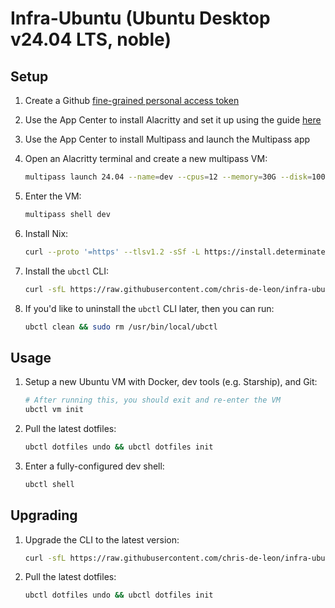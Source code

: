 # Infra-Ubuntu (Ubuntu Desktop v24.04 LTS, noble)

## Setup

1. Create a Github [fine-grained personal access token](https://docs.github.com/en/authentication/keeping-your-account-and-data-secure/managing-your-personal-access-tokens#creating-a-fine-grained-personal-access-token)

1. Use the App Center to install Alacritty and set it up using the guide [here](./docs/alacritty.ubuntu.md)

1. Use the App Center to install Multipass and launch the Multipass app

1. Open an Alacritty terminal and create a new multipass VM:

    ```sh
    multipass launch 24.04 --name=dev --cpus=12 --memory=30G --disk=100G
    ```

1. Enter the VM:

    ```sh
    multipass shell dev
    ```

1. Install Nix:

    ```sh
    curl --proto '=https' --tlsv1.2 -sSf -L https://install.determinate.systems/nix | sh -s -- install --no-confirm
    ```

1. Install the `ubctl` CLI:

    ```sh
    curl -sfL https://raw.githubusercontent.com/chris-de-leon/infra-ubuntu/refs/heads/master/install.sh | bash
    ```

1. If you'd like to uninstall the `ubctl` CLI later, then you can run:

    ```sh
    ubctl clean && sudo rm /usr/bin/local/ubctl
    ```

## Usage

1. Setup a new Ubuntu VM with Docker, dev tools (e.g. Starship), and Git:

    ```sh
    # After running this, you should exit and re-enter the VM
    ubctl vm init
    ```

1. Pull the latest dotfiles:

    ```sh
    ubctl dotfiles undo && ubctl dotfiles init
    ```

1. Enter a fully-configured dev shell:

    ```sh
    ubctl shell
    ```

## Upgrading


1. Upgrade the CLI to the latest version:

    ```sh
    curl -sfL https://raw.githubusercontent.com/chris-de-leon/infra-ubuntu/refs/heads/master/install.sh | bash
    ```

1. Pull the latest dotfiles:

    ```sh
    ubctl dotfiles undo && ubctl dotfiles init
    ```
